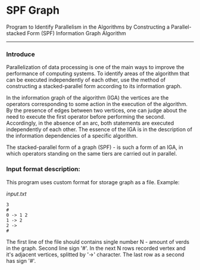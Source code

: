 # SPF Graph

Program to Identify Parallelism in the Algorithms by Constructing a Parallel-stacked Form (SPF) Information Graph Algorithm

---
### Introduce

Parallelization of data processing is one of the main ways to improve the performance of computing systems. To identify areas of the algorithm that can be executed independently of each other, use the method of constructing a stacked-parallel form according to its information graph.

In the information graph of the algorithm (IGA) the vertices are the operators corresponding to some action in the execution of the algorithm. By the presence of edges between two vertices, one can judge about the need to execute the first operator before performing the second. Accordingly, in the absence of an arc, both statements are executed independently of each other. The essence of the IGA is in the description of the information dependencies of a specific algorithm.

The stacked-parallel form of a graph (SPF) - is such a form of an IGA, in which operators standing on the same tiers are carried out in parallel.

### Input format description: 
This program uses custom format for storage graph as a file. Example: 

*input.txt*
```
3
#
0 -> 1 2
1 -> 2
2 ->
#
```

The first line of the file should contains single number N - amount of verds in the graph. Second line sign '#'. In the next N rows recorded vertex and it's adjacent vertices, splitted by '->' character. The last row as a second has sign '#'.
